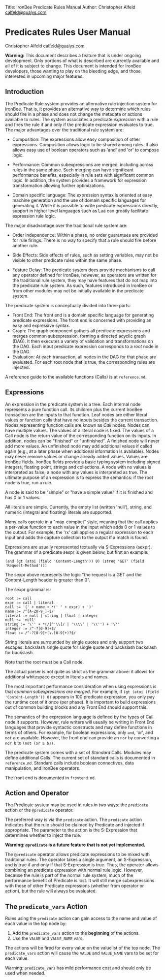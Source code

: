 Title:  IronBee Predicate Rules Manual
Author: Christopher Alfeld <calfeld@qualys.com>

Predicates Rules User Manual
============================

Christopher Alfeld <calfeld@qualys.com><br>

**Warning:** This document describes a feature that is under ongoing development.  Only portions of what is described are currently available and all of it is subject to change.  This document is intended for IronBee developers, those wanting to play on the bleeding edge, and those interested in upcoming major features.

Introduction
------------

The Predicate Rule system provides an alternative rule injection system for IronBee.  That is, it provides an alternative way to determine which rules should fire in a phase and does not change the metadata or actions available to rules.  The system associates a predicate *expression* with a rule and fires the rule if and only if the predicate expression evaluates to true.  The major advantages over the traditional rule system are:

* Composition: The expressions allow easy composition of other expressions.  Composition allows logic to be shared among rules.  It also allows easy use of boolean operators such as 'and' and 'or' to compose logic.

* Performance: Common subexpressions are merged, including across rules in the same phase.  Such merging can have significant performance benefits, especially in rule sets with significant common logic.  In addition, the system provides a framework for expression transformation allowing further optimizations.

* Domain specific language: The expression syntax is oriented at easy machine generation and the use of domain specific languages for generating it.  While it is possible to write predicate expressions directly, support in higher level languages such as Lua can greatly facilitate expression rule logic.

The major disadvantage over the traditional rule system are:

* Order Independence: Within a phase, no order guarantees are provided for rule firings.  There is no way to specify that a rule should fire before another rule.

* Side Effects: Side effects of rules, such as setting variables, may not be visible to other predicate rules within the same phase.

* Feature Delay: The predicate system does provide mechanisms to call any operator defined for IronBee, however, as operators are written for the traditional rule system, they may have features that do not map into the predicate rule system.  As such, features introduced in IronBee or from other modules may not be initially available in the predicate system.

The predicate system is conceptually divided into three parts:

* Front End: The front end is a domain specific language for generating predicate expressions.  The front end is concerned with providing an easy and expressive syntax.
* Graph: The graph component gathers all predicate expressions and merges common subexpression, forming a directed acyclic graph (DAG).  It then executes a variety of validation and transformations on the DAG.  Each input predicate expression corresponds to a *root* node in the DAG.
* Evaluation: At each transaction, all nodes in the DAG for that phase are evaluated.  For each root node that is true, the corresponding rules are injected.

A reference guide to the available functions (Calls) is at `reference.md`.

Expressions
-----------

An expression in the predicate system is a tree.  Each internal node represents a pure function call.  Its children plus the current IronBee transaction are the inputs to that function.  Leaf nodes are either literal values or function calls that have no inputs besides the current transaction.  Nodes representing function calls are known as *Call* nodes.  Nodes can have multiple values.  The values of a literal node is fixed.  The values of a Call node is the return value of the corresponding function on its inputs.    In addition, nodes can be "finished" or "unfinished".  A finished node will never add more values.  An unfinished node may add additional values if called again (e.g., at a later phase when additional information is available).  Nodes may never remove values or change already added values.  Values are IronBee fields.  IronBee fields provide a basic typing system including signed integers, floating point, strings and collections.  A node with no values is interpreted as false; a node with any values is interpreted as true.  The ultimate purpose of an expression is to express the semantics: if the root node is true, run a rule.

A node is said to be "simple" or "have a simple value" if it is finished and has 0 or 1 values.

All literals are simple.  Currently, the empty list (written 'null'), string, and numeric (integral and floating) literals are supported.

Many calls operate in a "map-compact" style, meaning that the call applies a per-value function to each value in the input which adds 0 or 1 values to the output.  For example, the 'rx' call applies a regular expression to each input and adds the capture collection to the output if a match is found.

Expressions are usually represented textually via S-Expressions (sexpr).  The grammar of a predicate sexpr is given below, but first an example:

    (and (gt (atoi (field 'Content-Length')) 0) (streq 'GET' (field 'Request-Method')))

The sexpr above represents the logic "the request is a GET and the Content-Length header is greater than 0".

The sexpr grammar is:

    root := call
    expr := call | literal
    call := '(' + name + *(' ' + expr) + ')'
    name := /^[A-Z0-9_]+$/
    literal := null | string | float | integer
    null := 'null'
    string := '\'' + *(/[^'\\]/ | '\\\\' | '\\'') + '\''
    integer := /^-?[0-9]+$/
    float := /^-?[0-9]+(\.[0-9]+)?$/

String literals are surrounded by single quotes and only support two escapes: backslash single quote for single quote and backslash backslash for backslash.

Note that the root must be a Call node.

The actual parser is not quite as strict as the grammar above: it allows for additional whitespace except in literals and names.

The most important performance consideration when using expressions is that *common subexpressions are merged*.  For example, if `(gt (atoi (field 'Content-Length')) 0)` appears in 100 predicate expression, you only pay the runtime cost of it once (per phase).  It is important to build expressions out of common building blocks and any Front End should support this.

The semantics of the expression language is defined by the types of Call node it supports.  However, rule writers will usually be writing in Front End languages that provide syntactic constructs and may define functions in terms of others.  For example, for boolean expressions, only `and`, 'or', and `not` are available.  However, the front end can provide an `nor` by converting `a nor b` to `(not (or a b))`.

The predicate system comes with a set of *Standard* Calls.  Modules may define additional Calls.  The current set of standard calls is documented in `reference.md`.  Standard calls include boolean connectives, data manipulation, and IronBee operators.

The front end is documented in `frontend.md`.

Action and Operator
-------------------

The Predicate system may be used in rules in two ways: the `predicate` action or the `@predicate` operator.

The preferred way is via the `predicate` action.  The `predicate` action indicates that the rule should be claimed by Predicate and injected if appropriate.  The parameter to the action is the S-Expression that determines whether to inject the rule.

**Warning: `@predicate` is a future feature that is not yet implemented.**

The `@predicate` operator allows predicate expressions to be mixed with traditional rules.  The operator takes a single argument, an S-Expression, and is true if and only if that S-Expression is true.  Thus, the operator allows combining an predicate expression with normal rule logic.  However, because the rule is part of the normal rule system, much of the performance benefit of Predicate is lost.  It will still merge subexpressions with those of other Predicate expressions (whether from operator or action), but the rule will always be evaluated.

The `predicate_vars` Action
---------------------------

Rules using the `predicate` action can gain access to the name and value of each value in the top node by:

1. Add the `predicate_vars` action to the **beginning** of the actions.
2. Use the `VALUE` and `VALUE_NAME` vars.

The actions will be fired for every value on the valuelist of the top node.  The `predicate_vars` action will cause the `VALUE` and `VALUE_NAME` vars to be set for each value.

Warning: `predicate_vars` has mild performance cost and should only be used when needed.
